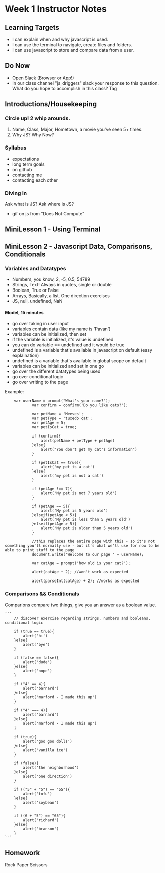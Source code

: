 # Week 1 Instructor Notes

## Learning Targets
- I can explain when and why javascript is used.
- I can use the terminal to navigate, create files and folders.
- I can use javascript to store and compare data from a user.

## Do Now
- Open Slack (Browser or App!)
- In our class channel "js_driggers" slack your response to this question. What do you hope to accomplish in this class? Tag

## Introductions/Housekeeping

### Circle up! 2 whip arounds.
1. Name, Class, Major, Hometown, a movie you've seen 5+ times. 
2. Why JS? Why Now?

### Syllabus
- expectations
- long term goals
- on github
- contacting me
- contacting each other

### Diving In
Ask what is JS?
Ask where is JS?
- gif on js from "Does Not Compute"

## MiniLesson 1 - Using Terminal

## MiniLesson 2 - Javascript Data, Comparisons, Conditionals

### Variables and Datatypes
- Numbers, you know, 2, -5, 0.5, 54789
- Strings, Text! Always in quotes, single or double
- Boolean, True or False
- Arrays, Basically, a list. One direction exercises
- JS, null, undefined, NaN

#### Model, 15 minutes 
- go over taking in user input
- variables contain data (like my name is 'Pavan')
- variables can be initialized, then set
- if the variable is initialized, it's value is undefined
- you can do variable == undefined and it would be true
- undefined is a variable that's available in javascript on default (easy explaination)
- undefined is a variable that's available in global scope on default
- variables can be initialized and set in one go
- go over the different datatypes being used
- go over conditional logic 
- go over writing to the page

Example:
```
	var userName = prompt("What's your name?");
			var confirm = confirm('Do you like cats?');

			var petName = 'Meeses';
			var petType = 'tuxedo cat';
			var petAge = 5;
			var petIsCat = true;

			if (confirm){
				alert(petName + petType + petAge)
			}else{
				alert("You don't get my cat's information")
			}

			if (petIsCat == true){
				alert('my pet is a cat')
			}else{
				alert('my pet is not a cat')
			}

			if (petAge !== 7){
				alert('My pet is not 7 years old')
			}

			if (petAge == 5){
				alert('My pet is 5 years old')
			}elseif(petAge < 5){
				alert('My pet is less than 5 years old')
			}elseif(petAge > 5){
				alert('My pet is older than 5 years old')
			}

			//this replaces the entire page with this - so it's not something you'll normally use - but it's what we'll use for now to be able to print stuff to the page
			document.write('Welcome to our page ' + userName);

			var catAge = prompt('how old is your cat?');

			alert(catAge + 2); //won't work as expected

			alert(parseInt(catAge) + 2); //works as expected
```

### Comparisons && Conditionals
Comparions compare two things, give you an answer as a boolean value.

	```
		// discover exercise regarding strings, numbers and booleans, conditional logic

		if (true == true){
			alert('hi')
		}else{
			alert('bye')
		}

		if (false == false){
			alert('dude')
		}else{
			alert('nope')
		}

		if ("4" == 4){
			alert('barnard')
		}else{
			alert('marford - I made this up')
		}

		if ("4" === 4){
			alert('barnard')
		}else{
			alert('marford - I made this up')
		}

		if (true){
			alert('goo goo dolls')
		}else{
			alert('vanilla ice')
		}

		if (false){
			alert('the neighborhood')
		}else{
			alert('one direction')
		}

		if (("5" + "5") == "55"){
			alert('tofu')
		}else{
			alert('soybean')
		}

		if ((6 + "5") == "65"){
			alert('richard')
		}else{
			alert('branson')
		}
	```


## Homework
Rock Paper Scissors






